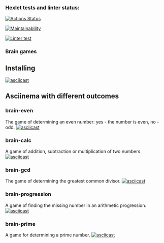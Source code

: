 ### Hexlet tests and linter status:
[![Actions Status](https://github.com/sskam12/python-project-lvl1/workflows/hexlet-check/badge.svg)](https://github.com/sskam12/python-project-lvl1/actions)

[![Maintainability](https://api.codeclimate.com/v1/badges/df3efe87bc8c1eb9d94c/maintainability)](https://codeclimate.com/github/sskam12/python-project-lvl1/maintainability)

[![Linter test](https://github.com/sskam12/python-project-lvl1/actions/workflows/linter-test.yml/badge.svg)](https://github.com/sskam12/python-project-lvl1/actions/workflows/linter-test.yml)

### Brain games

## Installing
[![asciicast](https://asciinema.org/a/tD32c9z15pg2KhiXz9EBIYrpL.png)](https://asciinema.org/a/tD32c9z15pg2KhiXz9EBIYrpL)

## Asciinema with different outcomes

### brain-even
The game of determining an even number: yes - the number is even, no - odd. 
[![asciicast](https://asciinema.org/a/MWEQMeZE0TtgSB7GEFxChRRTk.png)](https://asciinema.org/a/MWEQMeZE0TtgSB7GEFxChRRTk)

### brain-calc 
A game of addition, subtraction or multiplication of two numbers.
[![asciicast](https://asciinema.org/a/BE8YWE21bW43uxrCbafzcBxzY.png)](https://asciinema.org/a/BE8YWE21bW43uxrCbafzcBxzY)

### brain-gcd
The game of determining the greatest common divisor.
[![asciicast](https://asciinema.org/a/Nnr0OJAelJohRlpsgTETPM79D.png)](https://asciinema.org/a/Nnr0OJAelJohRlpsgTETPM79D)

### brain-progression
A game of finding the missing number in an arithmetic progression. 
[![asciicast](https://asciinema.org/a/HoX8wvCWEsY9CLRtvHEB6hyBy.png)](https://asciinema.org/a/HoX8wvCWEsY9CLRtvHEB6hyBy)

### brain-prime
A game for determining a prime number.
[![asciicast](https://asciinema.org/a/26wHss1ZTCtpdwwDpp2Et8xM3.png)](https://asciinema.org/a/26wHss1ZTCtpdwwDpp2Et8xM3)

